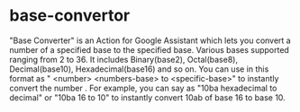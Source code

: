 # base-convertor
"Base Converter" is an Action for Google Assistant which lets you convert a number of a specified base to the specified base. Various bases supported ranging from 2 to 36. It includes Binary(base2), Octal(base8), Decimal(base10), Hexadecimal(base16) and so on. You can use in this format as " &lt;number> &lt;numbers-base> to &lt;specific-base>" to instantly convert the number . For example, you can say as "10ba hexadecimal to decimal" or "10ba 16 to 10" to instantly convert 10ab of base 16 to base 10.
